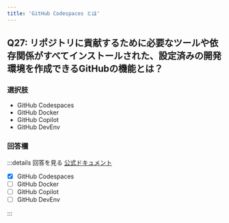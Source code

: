 ```yaml
---
title: 'GitHub Codespaces とは'
---
```


## Q27: リポジトリに貢献するために必要なツールや依存関係がすべてインストールされた、設定済みの開発環境を作成できるGitHubの機能とは？

### 選択肢

- GitHub Codespaces
- GitHub Docker
- GitHub Copilot
- GitHub DevEnv

### 回答欄

:::details 回答を見る
[公式ドキュメント](https://docs.github.com/ja/codespaces/overviews)

- [x] GitHub Codespaces
- [ ] GitHub Docker
- [ ] GitHub Copilot
- [ ] GitHub DevEnv

:::
